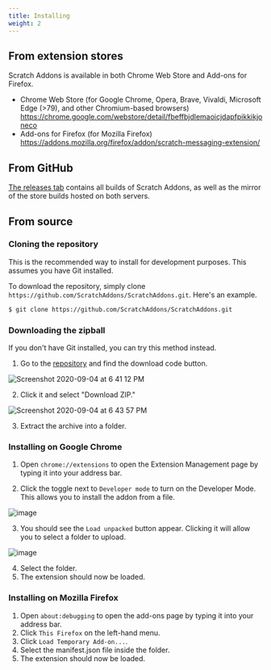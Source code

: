 ```yaml
---
title: Installing
weight: 2
---
```


## From extension stores

Scratch Addons is available in both Chrome Web Store and Add-ons for Firefox.

- Chrome Web Store (for Google Chrome, Opera, Brave, Vivaldi, Microsoft Edge (>79), and other Chromium-based browsers)  
  https://chrome.google.com/webstore/detail/fbeffbjdlemaoicjdapfpikkikjoneco  
- Add-ons for Firefox (for Mozilla Firefox)  
  https://addons.mozilla.org/firefox/addon/scratch-messaging-extension/  

## From GitHub

[The releases tab](https://github.com/ScratchAddons/ScratchAddons/releases) contains all builds of Scratch Addons, as well as the mirror of the store builds hosted on both servers.

## From source

### Cloning the repository

This is the recommended way to install for development purposes. This assumes you have Git installed.

To download the repository, simply clone `https://github.com/ScratchAddons/ScratchAddons.git`. Here's an example.

```sh
$ git clone https://github.com/ScratchAddons/ScratchAddons.git
```

### Downloading the zipball

If you don't have Git installed, you can try this method instead.

1. Go to the [repository](https://github.com/ScratchAddons/ScratchAddons) and find the download code button.

![Screenshot 2020-09-04 at 6 41 12 PM](https://user-images.githubusercontent.com/61319150/92291572-f17ef080-eede-11ea-85e8-fda961a56074.png)

2. Click it and select "Download ZIP."

![Screenshot 2020-09-04 at 6 43 57 PM](https://user-images.githubusercontent.com/61319150/92291570-f0e65a00-eede-11ea-80ee-f32e340327d9.png)

3. Extract the archive into a folder.

### Installing on Google Chrome

1. Open `chrome://extensions` to open the Extension Management page by typing it into your address bar.

2. Click the toggle next to `Developer mode` to turn on the Developer Mode. This allows you to install the addon from a file.

![image](https://user-images.githubusercontent.com/61319150/92291715-8550bc80-eedf-11ea-9ec1-6628c5b3fbc2.png)

3. You should see the `Load unpacked` button appear. Clicking it will allow you to select a folder to upload.

![image](https://user-images.githubusercontent.com/61319150/92291792-d3fe5680-eedf-11ea-9d62-8e02b262f575.png)

4. Select the folder.
5. The extension should now be loaded. 

### Installing on Mozilla Firefox

<!-- TODO: Add pictures -->

1. Open `about:debugging` to open the add-ons page by typing it into your address bar.
2. Click `This Firefox` on the left-hand menu.
3. Click `Load Temporary Add-on...`.
4. Select the manifest.json file inside the folder.
5. The extension should now be loaded.
